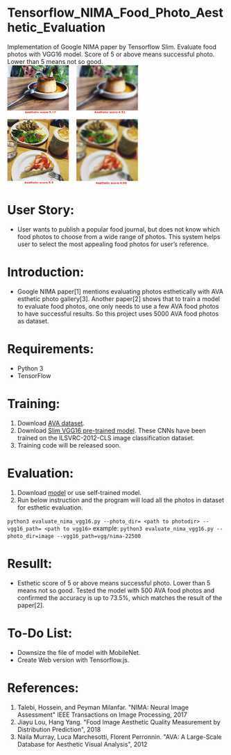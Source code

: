 # Tensorflow_NIMA_Food_Photo_Aesthetic_Evaluation
Implementation of Google NIMA paper by Tensorflow Slim. Evaluate food photos with VGG16 model. Score of 5 or above means successful photo. Lower than 5 means not so good.</br>
<img src="https://github.com/masterTW/Tensorflow_NIMA_Food_Photo_Aesthetic_Evaluation/blob/master/photo1.png?raw=true" height=60% width=60%>
# User Story:
  - User wants to publish a popular food journal, but does not know which food photos to choose from a wide range of photos. This system helps user to select the most appealing food photos for user’s reference. 

# Introduction:
- Google NIMA paper[1] mentions evaluating photos esthetically with AVA esthetic photo gallery[3]. Another paper[2] shows that to train a model to evaluate food photos, one only needs to use a few AVA food photos to have successful results. So this project uses 5000 AVA food photos as dataset.
# Requirements:
  - Python 3
  - TensorFlow

# Training:
1. Download [AVA dataset](https://github.com/mtobeiyf/ava_downloader).
2. Download [Slim VGG16 pre-trained model](https://github.com/tensorflow/models/tree/master/research/slim). These CNNs have been trained on the ILSVRC-2012-CLS image classification dataset.
3. Training code will be released soon.
# Evaluation:
1. Download [model](https://drive.google.com/file/d/16eK7ByJi1zV68v7OS6LKshDlll-AeSpj/view?usp=sharing)  or use self-trained model.
2. Run below instruction and the program will load all the photos in dataset for esthetic evaluation. <br />

```python3 evaluate_nima_vgg16.py --photo_dir= <path to photodir> --vgg16_path= <path to vgg16>```
example:
```python3 evaluate_nima_vgg16.py --photo_dir=image --vgg16_path=vgg/nima-22500```
# Resullt:
  - Esthetic score of 5 or above means successful photo. Lower than 5 means not so good. Tested the model with 500 AVA food photos and confirmed the accuracy is up to 73.5%, which matches the result of the paper[2].
# To-Do List:
  - Downsize the file of model with MobileNet.
  - Create Web version with Tensorflow.js.
# References:
 1.   Talebi, Hossein, and Peyman Milanfar. "NIMA: Neural Image Assessment" IEEE Transactions on Image Processing, 2017
 2.   Jiayu Lou, Hang Yang. "Food Image Aesthetic Quality Measurement by Distribution Prediction", 2018
 3.   Naila Murray, Luca Marchesotti, Florent Perronnin. "AVA: A Large-Scale Database for Aesthetic Visual Analysis", 2012
